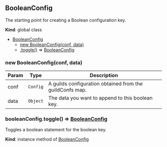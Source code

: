 <a name="BooleanConfig"></a>

## BooleanConfig
The starting point for creating a Boolean configuration key.

**Kind**: global class

* [BooleanConfig](#BooleanConfig)
    * [new BooleanConfig(conf, data)](#new_BooleanConfig_new)
    * [.toggle()](#BooleanConfig+toggle) ⇒ [BooleanConfig](#BooleanConfig)

<a name="new_BooleanConfig_new"></a>

### new BooleanConfig(conf, data)

| Param | Type | Description |
| --- | --- | --- |
| conf | <code>Config</code> | A guilds configuration obtained from the guildConfs map. |
| data | <code>Object</code> | The data you want to append to this boolean key. |

<a name="BooleanConfig+toggle"></a>

### booleanConfig.toggle() ⇒ [BooleanConfig](#BooleanConfig)
Toggles a boolean statement for the boolean key.

**Kind**: instance method of [BooleanConfig](#BooleanConfig)